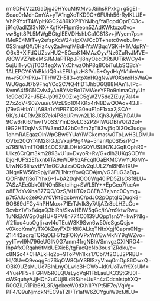 rm9DFdVzztGaDjgJ0HYouMKtMvcJSihsRPxkg+g5gEI=
Seae0rMdhCmYA+yTA1ngXoTKD9O+6FUhh56rRyIKLUE=
VhP9YxfT4WpltKGC2489kXP8YNJbq/YaBqodOprEC3c=
j91q0adIZiI3vNX+KgfK+FIpm9eon5ZAdKWktxzc0vc=
vw8gtt8PL5MWgBGtglEEVDHshLCa1C81Sv+jWyem7ps=
IMeRE4MfT+y2efspXcW24sipXVJCcDT+hetc8webu1w=
0SSmqtQX/0Hz4vy2aJwqfM8dHYxWBqqVSKH+1A/dpRY=
O6xB+XlFdQUZsvHU2+5CcsK14MAzOyv/Nz6ZuRvJMVE=
/8CWVZ7abeMSJMJaPTRpJPjI8nyOecOtRtJUTikWCy4=
5ujUi1+yC/jT0O4egXwYxChwzOhP8q8ObiTuLbSQBcY=
1ALEPCY6YhBlddQ6nkEFUqkzH8fVu5+OydHqYk1deVo=
m+r5OPrPKu+TTHWZH5II3+otpXnHQgNwWOXsnxHoWaQ=
WUGgoJt7b9FhqYCo2C7tQ4fIDTJhbD6Q88MAn1lJIPc=
Kvm64f5GNCvlv4yAn8YMzBo17MWeeYFRo9nlmaC/tyU=
1c9Cc072+J5E4Jp99Z9OZixgC5gWZV5deZlZuyj7al4=
27xZqV+90Zvuu/u9VzE9p1IX4KKx4rN8DwQOAo+43JI=
j79vGHtIaYLjA98a1xYiPRZIQRG0euF1pF1xxa2jSCA=
9K/sJ4CRIv2KB7ek4P8qURmvn2L18JXjh3JyNE/hDAU=
9Cw6rKI67hwTV0S3/YmDSvLC32P2PlWGDBh/Ql2l2oI=
i9G2HT0qMvSTW3md242bOs5m2pTit3wj5qDI2Os3udg=
1qhmRAEqazOInWpGBw9YUaYiWCkcmasw0TpLwH3LDMU=
OVbx20QYf4M28IGJpVxujP9g4Va+5nan/tp0Sl5srPQ=
a795IWImfTQiB44OCSNlLDHidGQYUSLH7KJGqBOphR0=
Uikz6CrQm3km2893vU1u+DxyoR+Rv/G+dlh2UKgSODY=
DjqHUFS2Efsxnt4TA9eWDP9zAFcqlfOaEKMCVwYUGMY=
UlwNG6IihzvtFV1nOCUulzsOQdv2qLUL27nl8NNrlXU=
3NgeRW56b9pjyilW7L1Nrzf/ovQCDAjm/vG3FuG3aBg=
QOFNMfjSoTYhx6+1+bA20qNOC0Wq40lPD5ZIsO8f8LU=
7ASzAEe0bkOlfNOn5Kqtcihg+SWL5lY++EpGeo7fucA=
o8E7dYvXha877QC/OzS/VHlTQzO8Ef/37zjvnc0Cymg=
p7t5AlUo2e9QuY0VKt8qcbwnC/pdJO2pOptqIQDugk8=
9O869dFGy4hPHMox+71ErTJvIk3y7AljAZr8bLHZuCo=
9cvbz1V1x84qaQ3bIRh/SkwHBiW5qGc/irVrn9ktwRw=
1uNkEkWGp0qHU+GPV8n774C0139UQpp1sn5Y+kwPNlg=
/f21ioo4uoOgIj+avl4oTEuW3K9Svn6w50/eSgsQsjs=
v0XcoKmaY/TXOkZayFXDH8iCALkqTNfxXgjfCapm0Ng=
Z1i442agrgTQRqOEH7fzjFOKyVPxYnYEwMkNY9gWZvo=
yyITvvI9N796eUGlN0G7anm41rgNBhVSmvgzCXlNRO4=
IhpAfxORqah6tMdUEXicB/tgFacQcNb3ous1ZRdku/c=
c8NSc4+CHALkHq2p+9ToPVh1lxs17Cb/7f2OLJ2PRBU=
Hl/GUwQ9voqgFd7SiqOW8QnYSBISzyVmq0mDp86OwxQ=
OBK9UZsMJUc7BInLnyOLwleBHGWo+kKrUoTwfr9XsUM=
4YuePF5+lFGPM5R0LQUsLyqVqR1FbLauLK33StGfJ0I=
cWSquhyAJjHQh2uCUj8LdRS/neUuFh4zCdcnlstphXQ=
R0OZiLR1Pib6KL3R/gckeeW0dXh1lPYPt5lF7e/VqVg=
PF4/Q9uNjmckNfEC9aT2I+Tr1afW6ZCYguiW9xfJfLU=
